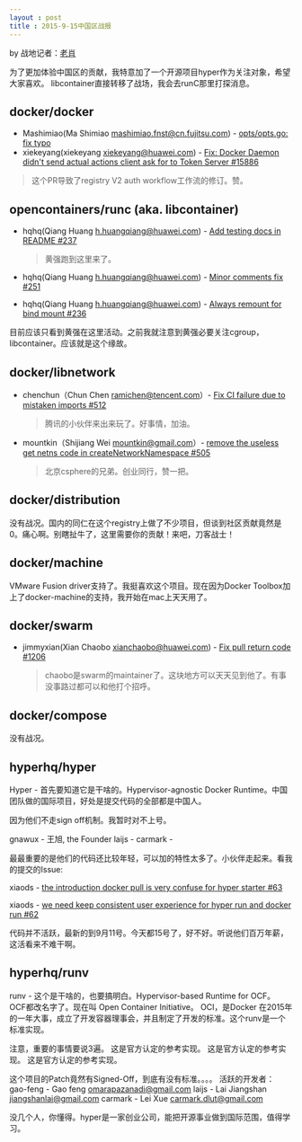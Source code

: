 ```yaml
---
layout : post
title : 2015-9-15中国区战报
---
```


by 战地记者：[老肖](https://github.com/xiaods)

为了更加体验中国区的贡献，我特意加了一个开源项目hyper作为关注对象，希望大家喜欢。
libcontainer直接转移了战场，我会去runC那里打探消息。

docker/docker
---
* Mashimiao(Ma Shimiao <mashimiao.fnst@cn.fujitsu.com>) - [opts/opts.go: fix typo](https://github.com/docker/docker/commit/185544a4fede739bfd85633f18bf71a6f3deafd9)
* xiekeyang(xiekeyang xiekeyang@huawei.com) - [Fix: Docker Daemon didn't send actual actions client ask for to Token Server #15886](https://github.com/docker/docker/pull/15886)

 >这个PR导致了registry V2 auth workflow工作流的修订。赞。


opencontainers/runc (aka. libcontainer)
---
* hqhq(Qiang Huang h.huangqiang@huawei.com) - [Add testing docs in README #237](https://github.com/opencontainers/runc/pull/237)
  
  > 黄强跑到这里来了。

* hqhq(Qiang Huang h.huangqiang@huawei.com) - [Minor comments fix #251](https://github.com/opencontainers/runc/pull/251)

* hqhq(Qiang Huang h.huangqiang@huawei.com) - [Always remount for bind mount #236](https://github.com/opencontainers/runc/pull/236)

目前应该只看到黄强在这里活动。之前我就注意到黄强必要关注cgroup，libcontainer。应该就是这个缘故。

docker/libnetwork
---
* chenchun（Chun Chen ramichen@tencent.com）- [Fix CI failure due to mistaken imports #512](https://github.com/docker/libnetwork/pull/512)

  > 腾讯的小伙伴来出来玩了。好事情，加油。

* mountkin（Shijiang Wei mountkin@gmail.com）- [remove the useless get netns code in createNetworkNamespace #505](https://github.com/docker/libnetwork/pull/505)
  > 北京csphere的兄弟。创业同行，赞一把。
  

docker/distribution
---
没有战况。国内的同仁在这个registry上做了不少项目，但谈到社区贡献竟然是0。痛心啊。别瞎扯牛了，这里需要你的贡献！来吧，刀客战士！

docker/machine
---
VMware Fusion driver支持了。我挺喜欢这个项目。现在因为Docker Toolbox加上了docker-machine的支持，我开始在mac上天天用了。

docker/swarm
---
* jimmyxian(Xian Chaobo xianchaobo@huawei.com) - [Fix pull return code #1206](https://github.com/docker/swarm/pull/1206)
  
  > chaobo是swarm的maintainer了。这块地方可以天天见到他了。有事没事路过都可以和他打个招呼。

docker/compose
---
没有战况。


hyperhq/hyper
---
Hyper - 首先要知道它是干啥的。Hypervisor-agnostic Docker Runtime。中国团队做的国际项目，好处是提交代码的全部都是中国人。

因为他们不走sign off机制。我暂时对不上号。

gnawux - 王旭, the Founder
laijs - 
carmark - 

最最重要的是他们的代码还比较年轻，可以加的特性太多了。小伙伴走起来。看我的提交的Issue:

xiaods - [the introduction docker pull is very confuse for hyper starter #63](https://github.com/hyperhq/hyper/issues/63)

xiaods - [we need keep consistent user experience for hyper run and docker run #62](https://github.com/hyperhq/hyper/issues/62)

代码并不活跃，最新的到9月11号。今天都15号了，好不好。听说他们百万年薪，这活看来不难干啊。

hyperhq/runv
---
runv - 这个是干啥的，也要搞明白。Hypervisor-based Runtime for OCF。 
OCF都改名字了。现在叫 Open Container Initiative。 OCI，是Docker 在2015年的一年大事，成立了开发容器理事会，并且制定了开发的标准。这个runv是一个标准实现。

注意，重要的事情要说3遍。
这是官方认定的参考实现。
这是官方认定的参考实现。
这是官方认定的参考实现。

这个项目的Patch竟然有Signed-Off，到底有没有标准。。。。
活跃的开发者：
gao-feng - Gao feng omarapazanadi@gmail.com
laijs - Lai Jiangshan jiangshanlai@gmail.com
carmark - Lei Xue carmark.dlut@gmail.com

没几个人，你懂得。hyper是一家创业公司，能把开源事业做到国际范围，值得学习。









